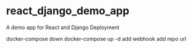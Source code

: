 # react_django_demo_app
A demo app for React and Django Deployment

docker-compose down
docker-compose up -d
add webhook
add repo url 
